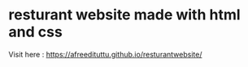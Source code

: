 # resturant website made with html and css
Visit here : https://afreedituttu.github.io/resturantwebsite/
